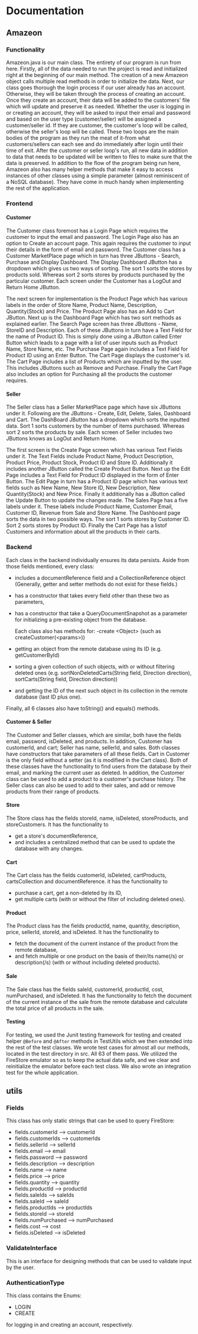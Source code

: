 # Documentation
## Amazeon
### Functionality
Amazeon.java is our main class. The entirety of our program is run from here. Firstly, all of the data needed to run the project is read and initialized right at the beginning of our main method. The creation of a new Amazeon object calls multiple read methods in order to initialize the data.
Next, our class goes thorough the login process if our user already has an account. Otherwise, they will be taken through the process of creating an account. Once they create an account, their data will be added to the customers' file which will update and preserve it as needed. Whether the user is logging in or creating an account, they will be asked to input their email and password and based on the user type (customer/seller) will be assigned a customer/seller id. If they are customer, the customer's loop will be called, otherwise the seller's loop will be called. These two loops are the main bodies of the program as they run the meat of it-from what customers/sellers can each see and do immediately after login until their time of exit.
After the customer or seller loop's run, all new data in addition to data that needs to be updated will be written to files to make sure that the data is preserved.
In addition to the flow of the program being run here, Amazeon also has many helper methods that make it easy to access instances of other classes using a simple parameter (almost reminiscent of a NoSQL database). They have come in much handy when implementing the rest of the application.

### Frontend
#### Customer
The Customer class foremost has a Login Page which requires the customer to input the email and password. The Login Page
also has an option to Create an account page. This again requires the customer to input their details in the form of email and password.
The Customer class has a Customer MarketPlace page which in turn has three JButtons - Search, Purchase and Display Dashboard.
The Display Dashboard JButton has a dropdown which gives us two ways of sorting.
The sort 1 sorts the stores by products sold. Whereas sort 2 sorts stores by products purchased by the particular customer.
Each screen under the Customer has a LogOut and Return Home JButton.

The next screen for implementation is the Product Page
which has various labels in the order of Store Name, Product Name, Description, Quantity(Stock) and Price. The Product Page
also has an Add to Cart JButton.
Next up is the Dashboard Page which has two sort methods as explained earlier.
The Search Page screen has three JButtons - Name, StoreID and Description. Each of these JButtons in turn have a Text Field for the
name of Product ID. This is simply done using a JButton called Enter Button which leads to a page with a list of user inputs such as Product Name, Store Name, etc.
The Purchase Page again includes a Text Field for Product ID using an Enter Button.
The Cart Page displays the customer's id. The Cart Page includes a list of Products which are inputted by the user.
This includes JButtons such as Remove and Purchase. Finally the Cart Page also includes an option for Purchasing all the products the customer requires.

#### Seller
The Seller class has a Seller MarketPlace page which have six JButtons under it. Following are the JButtons - Create, Edit, Delete, Sales, Dashboard and Cart.
The DashBoard JButton has a dropdown which sorts the inputted data. Sort 1 sorts customers by the number of items purchased.
Whereas sort 2 sorts the products by sale. Each screen of Seller includes two JButtons knows as LogOut and Return Home.

The first screen is the Create Page screen which has various Text Fields under it. The Text Fields include Product Name, Product Description,
Product Price, Product Stock, Product ID and Store ID. Additionally it includes another JButton called the Create Product Button.
Next up the Edit Page includes a Text Field for Product ID displayed in the form of Enter Button. The Edit Page in turn has a Product ID page
which has various text fields such as New Name, New Store ID, New Description, New Quantity(Stock) and New Price. Finally it additionally has a JButton called the Update Button to update the changes made.
The Sales Page has a five labels under it. These labels include Product Name, Customer Email, Customer ID, Revenue from Sale and Store Name.
The Dashboard page sorts the data in two possible ways. The sort 1 sorts stores by Customer ID. Sort 2 sorts stores by Product ID. Finally the Cart Page has a listof Customers and information about all the products in their carts.

### Backend
Each class in the backend individually ensures its data persists.
Aside from those fields mentioned, every class:
- includes a documentReference field and a CollectionReference object (Generally, getter and setter methods do not exist for these fields.)
- has a constructor that takes every field other than these two as parameters,
- has a constructor that take a QueryDocumentSnapshot as a parameter for initializing a pre-existing object from the database.

  Each class also has methods for:
-create \<Object\> (such as createCustomer(\<params\>))
- getting an object from the remote database using its ID (e.g. getCustomerById)
- sorting a given collection of such objects, with or without filtering deleted ones (e.g. sortNonDeletedCarts(String field, Direction direction), sortCarts(String field, Direction direction))
- and getting the ID of the next such object in its collection in the remote database (last ID plus one).

Finally, all 6 classes also have toString() and equals() methods.

#### Customer & Seller
The Customer and Seller classes, which are similar, both have the fields email, password, isDeleted, and products. In addition, Customer has customerId, and cart; Seller has name, sellerId, and sales. Both classes have constructors that take parameters of all these fields. Cart in Customer is the only field without a setter (as it is modified in the Cart class).
Both of these classes have the functionality to find users from the database by their email, and marking the current user as deleted. In addition, the Customer class can be used to add a product to a customer's purchase history. The Seller class can also be used to add to their sales, and add or remove products from their range of products.

#### Store
The Store class has the fields storeId, name, isDeleted, storeProducts, and storeCustomers.
It has the functionality to
- get a store's documentReference,
- and includes a centralized method that can be used to update the database with any changes.

#### Cart
The Cart class has the fields customerId, isDeleted, cartProducts, cartsCollection and documentReference.
it has the functionality to
- purchase a cart, get a non-deleted by its ID,
- get multiple carts (with or without the filter of including deleted ones).

#### Product
The Product class has the fields productId, name, quantity, description, price, sellerId, storeId, and isDeleted.
It has the functionality to
- fetch the document of the current instance of the product from the remote database,
- and fetch multiple or one product on the basis of their/its name(/s) or description(/s) (with or without including deleted products).

#### Sale
The Sale class has the fields saleId, customerId, productId, cost, numPurchased, and isDeleted.
It has the functionality to fetch the document of the current instance of the sale from the remote database and calculate the total price of all products in the sale.

#### Testing
For testing, we used the Junit testing framework for testing and created helper ```@Before``` and ```@After``` methods in TestUtils which we then extended into the rest of the test classes. We wrote test cases for almost all our methods, located in the test directory in src. All 63 of them pass.
We utilized the FireStore emulator so as to keep the actual data safe, and we clear and reinitialize the emulator before each test class.
We also wrote an integration test for the whole application.

## utils
### Fields
This class has only static strings that can be used to query FireStore:
- fields.customerId --> customerId
- fields.customerIds --> customerIds
- fields.sellerId --> sellerId
- fields.email --> email
- fields.password --> password
- fields.description --> description
- fields.name --> name
- fields.price --> price
- fields.quantity --> quantity
- fields.productId --> productId
- fields.saleIds --> saleIds
- fields.saleId --> saleId
- fields.productIds --> productIds
- fields.storeId --> storeId
- fields.numPurchased --> numPurchased
- fields.cost --> cost
- fields.isDeleted --> isDeleted

### ValidateInterface
This is an interface for designing methods that can be used to validate input by the user.

### AuthenticationType
This class contains the Enums:
- LOGIN
- CREATE
  
for logging in and creating an account, respectively.



